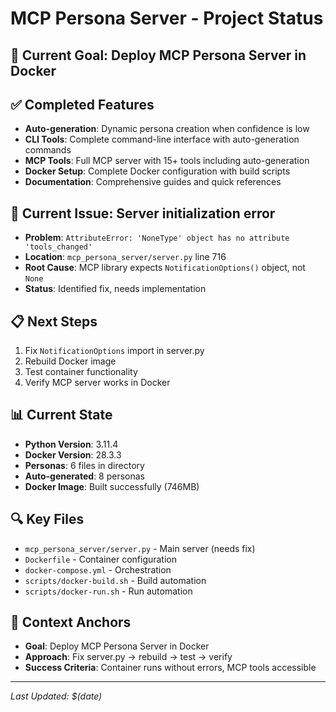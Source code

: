 # MCP Persona Server - Project Status

## 🎯 **Current Goal**: Deploy MCP Persona Server in Docker

## ✅ **Completed Features**

- **Auto-generation**: Dynamic persona creation when confidence is low
- **CLI Tools**: Complete command-line interface with auto-generation commands
- **MCP Tools**: Full MCP server with 15+ tools including auto-generation
- **Docker Setup**: Complete Docker configuration with build scripts
- **Documentation**: Comprehensive guides and quick references

## 🔧 **Current Issue**: Server initialization error

- **Problem**: `AttributeError: 'NoneType' object has no attribute 'tools_changed'`
- **Location**: `mcp_persona_server/server.py` line 716
- **Root Cause**: MCP library expects `NotificationOptions()` object, not `None`
- **Status**: Identified fix, needs implementation

## 📋 **Next Steps**

1. Fix `NotificationOptions` import in server.py
2. Rebuild Docker image
3. Test container functionality
4. Verify MCP server works in Docker

## 📊 **Current State**

- **Python Version**: 3.11.4
- **Docker Version**: 28.3.3
- **Personas**: 6 files in directory
- **Auto-generated**: 8 personas
- **Docker Image**: Built successfully (746MB)

## 🔍 **Key Files**

- `mcp_persona_server/server.py` - Main server (needs fix)
- `Dockerfile` - Container configuration
- `docker-compose.yml` - Orchestration
- `scripts/docker-build.sh` - Build automation
- `scripts/docker-run.sh` - Run automation

## 🎯 **Context Anchors**

- **Goal**: Deploy MCP Persona Server in Docker
- **Approach**: Fix server.py → rebuild → test → verify
- **Success Criteria**: Container runs without errors, MCP tools accessible

---

_Last Updated: $(date)_
